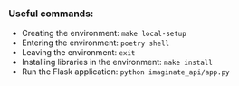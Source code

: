 ### Useful commands:
- Creating the environment: `make local-setup`
- Entering the environment: `poetry shell`
- Leaving the environment: `exit`
- Installing libraries in the environment: `make install`
- Run the Flask application: `python imaginate_api/app.py`
